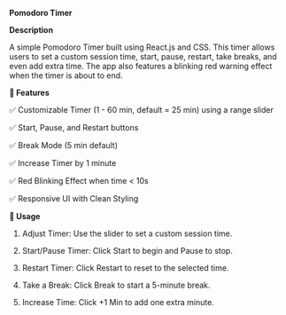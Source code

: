 **Pomodoro Timer**

**Description**

A simple Pomodoro Timer built using React.js and CSS. This timer allows users to set a custom session time, start, pause, restart, take breaks, and even add extra time. The app also features a blinking red warning effect when the timer is about to end.

**🚀 Features**

✅ Customizable Timer (1 - 60 min, default = 25 min) using a range slider

✅ Start, Pause, and Restart buttons

✅ Break Mode (5 min default)

✅ Increase Timer by 1 minute

✅ Red Blinking Effect when time < 10s

✅ Responsive UI with Clean Styling

**📝 Usage**

1. Adjust Timer: Use the slider to set a custom session time.

2. Start/Pause Timer: Click Start to begin and Pause to stop.

3. Restart Timer: Click Restart to reset to the selected time.

4. Take a Break: Click Break to start a 5-minute break.

5. Increase Time: Click +1 Min to add one extra minute.

